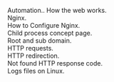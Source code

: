 Automation..
How the web works.  
Nginx.  
How to Configure Nginx.  
Child process concept page.  
Root and sub domain.  
HTTP requests.  
HTTP redirection.  
Not found HTTP response code.  
Logs files on Linux.
